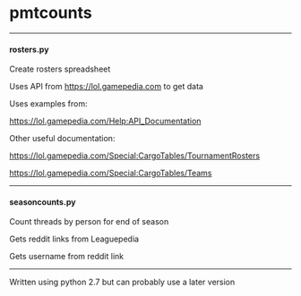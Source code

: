 # pmtcounts

---

#### rosters.py

Create rosters spreadsheet

Uses API from https://lol.gamepedia.com to get data

Uses examples from:

https://lol.gamepedia.com/Help:API_Documentation

Other useful documentation:

https://lol.gamepedia.com/Special:CargoTables/TournamentRosters

https://lol.gamepedia.com/Special:CargoTables/Teams

---

#### seasoncounts.py

Count threads by person for end of season

Gets reddit links from Leaguepedia

Gets username from reddit link

---

Written using python 2.7 but can probably use a later version